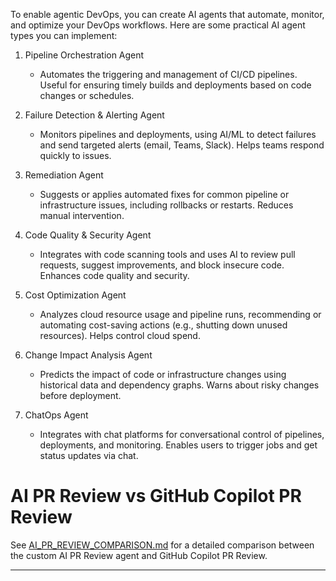 To enable agentic DevOps, you can create AI agents that automate, monitor, and optimize your DevOps workflows. Here are some practical AI agent types you can implement:


1. Pipeline Orchestration Agent  
   - Automates the triggering and management of CI/CD pipelines. Useful for ensuring timely builds and deployments based on code changes or schedules.

2. Failure Detection & Alerting Agent  
   - Monitors pipelines and deployments, using AI/ML to detect failures and send targeted alerts (email, Teams, Slack). Helps teams respond quickly to issues.

3. Remediation Agent  
   - Suggests or applies automated fixes for common pipeline or infrastructure issues, including rollbacks or restarts. Reduces manual intervention.

4. Code Quality & Security Agent  
   - Integrates with code scanning tools and uses AI to review pull requests, suggest improvements, and block insecure code. Enhances code quality and security.

5. Cost Optimization Agent  
   - Analyzes cloud resource usage and pipeline runs, recommending or automating cost-saving actions (e.g., shutting down unused resources). Helps control cloud spend.

6. Change Impact Analysis Agent  
   - Predicts the impact of code or infrastructure changes using historical data and dependency graphs. Warns about risky changes before deployment.

7. ChatOps Agent  
   - Integrates with chat platforms for conversational control of pipelines, deployments, and monitoring. Enables users to trigger jobs and get status updates via chat.

# AI PR Review vs GitHub Copilot PR Review

See [AI_PR_REVIEW_COMPARISON.md](./AI_PR_REVIEW_COMPARISON.md) for a detailed comparison between the custom AI PR Review agent and GitHub Copilot PR Review.

---
